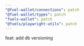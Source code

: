 ```yaml
---
"@fuel-wallet/connections": patch
"@fuel-wallet/types": patch
"fuels-wallet": patch
"@fuels/playwright-utils": patch
---
```


feat: add db versioning
